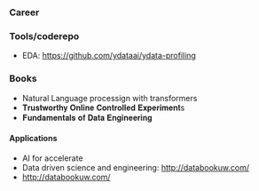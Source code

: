 
### Career 


### Tools/coderepo

- EDA: https://github.com/ydataai/ydata-profiling

### Books
- Natural Language processign with transformers 
- 𝐓𝐫𝐮𝐬𝐭𝐰𝐨𝐫𝐭𝐡𝐲 𝐎𝐧𝐥𝐢𝐧𝐞 𝐂𝐨𝐧𝐭𝐫𝐨𝐥𝐥𝐞𝐝 𝐄𝐱𝐩𝐞𝐫𝐢𝐦𝐞𝐧𝐭s
- 𝐅𝐮𝐧𝐝𝐚𝐦𝐞𝐧𝐭𝐚𝐥𝐬 𝐨𝐟 𝐃𝐚𝐭𝐚 𝐄𝐧𝐠𝐢𝐧𝐞𝐞𝐫𝐢𝐧𝐠


#### Applications

- AI for accelerate
- Data driven science and engineering: http://databookuw.com/
- http://databookuw.com/
